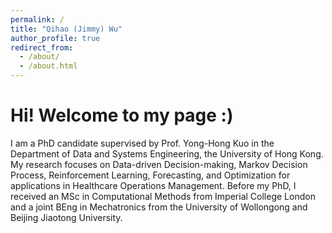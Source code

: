 ```yaml
---
permalink: /
title: "Qihao (Jimmy) Wu"
author_profile: true
redirect_from: 
  - /about/
  - /about.html
---
```


Hi! Welcome to my page :)
======
I am a PhD candidate supervised by Prof. Yong-Hong Kuo in the Department of Data and Systems Engineering, the University of Hong Kong. 
My research focuses on Data-driven Decision-making, Markov Decision Process, Reinforcement Learning, Forecasting, and Optimization for applications in Healthcare Operations Management. Before my PhD, I received an MSc in Computational Methods from Imperial College London and a joint BEng in Mechatronics from the University of Wollongong and Beijing Jiaotong University.
